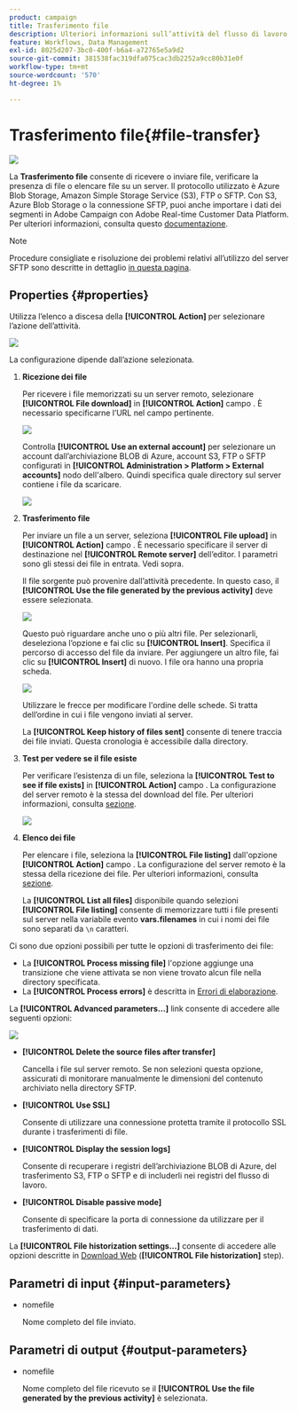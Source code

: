 ```yaml
---
product: campaign
title: Trasferimento file
description: Ulteriori informazioni sull’attività del flusso di lavoro di trasferimento dei file
feature: Workflows, Data Management
exl-id: 8025d207-3bc0-400f-b6a4-a72765e5a9d2
source-git-commit: 381538fac319dfa075cac3db2252a9cc80b31e0f
workflow-type: tm+mt
source-wordcount: '570'
ht-degree: 1%

---
```


# Trasferimento file{#file-transfer}

![](../../assets/v7-only.svg)

La **Trasferimento file** consente di ricevere o inviare file, verificare la presenza di file o elencare file su un server. Il protocollo utilizzato è Azure Blob Storage, Amazon Simple Storage Service (S3), FTP o SFTP.
Con S3, Azure Blob Storage o la connessione SFTP, puoi anche importare i dati dei segmenti in Adobe Campaign con Adobe Real-time Customer Data Platform. Per ulteriori informazioni, consulta questo [documentazione](https://experienceleague.adobe.com/docs/experience-platform/destinations/catalog/email-marketing/adobe-campaign.html).

>[!NOTE]
>
>Procedure consigliate e risoluzione dei problemi relativi all’utilizzo del server SFTP sono descritte in dettaglio [in questa pagina](../../platform/using/sftp-server-usage.md).

## Properties {#properties}

Utilizza l’elenco a discesa della **[!UICONTROL Action]** per selezionare l’azione dell’attività.

![](assets/file_transfert_action.png)

La configurazione dipende dall’azione selezionata.

1. **Ricezione dei file**

   Per ricevere i file memorizzati su un server remoto, selezionare **[!UICONTROL File download]** in **[!UICONTROL Action]** campo . È necessario specificarne l’URL nel campo pertinente.

   ![](assets/file_transfert_edit.png)

   Controlla **[!UICONTROL Use an external account]** per selezionare un account dall’archiviazione BLOB di Azure, account S3, FTP o SFTP configurati in **[!UICONTROL Administration > Platform > External accounts]** nodo dell&#39;albero. Quindi specifica quale directory sul server contiene i file da scaricare.

   ![](assets/file_transfert_edit_external.png)

1. **Trasferimento file**

   Per inviare un file a un server, seleziona **[!UICONTROL File upload]** in **[!UICONTROL Action]** campo . È necessario specificare il server di destinazione nel **[!UICONTROL Remote server]** dell’editor. I parametri sono gli stessi dei file in entrata. Vedi sopra.

   Il file sorgente può provenire dall’attività precedente. In questo caso, il **[!UICONTROL Use the file generated by the previous activity]** deve essere selezionata.

   ![](assets/file_transfert_edit_send.png)

   Questo può riguardare anche uno o più altri file. Per selezionarli, deseleziona l’opzione e fai clic su **[!UICONTROL Insert]**. Specifica il percorso di accesso del file da inviare. Per aggiungere un altro file, fai clic su **[!UICONTROL Insert]** di nuovo. I file ora hanno una propria scheda.

   ![](assets/file_transfert_source.png)

   Utilizzare le frecce per modificare l&#39;ordine delle schede. Si tratta dell’ordine in cui i file vengono inviati al server.

   La **[!UICONTROL Keep history of files sent]** consente di tenere traccia dei file inviati. Questa cronologia è accessibile dalla directory.

1. **Test per vedere se il file esiste**

   Per verificare l’esistenza di un file, seleziona la **[!UICONTROL Test to see if file exists]** in **[!UICONTROL Action]** campo . La configurazione del server remoto è la stessa del download del file. Per ulteriori informazioni, consulta [sezione](#properties).

   ![](assets/file_transfert_edit_test.png)

1. **Elenco dei file**

   Per elencare i file, seleziona la **[!UICONTROL File listing]** dall&#39;opzione **[!UICONTROL Action]** campo . La configurazione del server remoto è la stessa della ricezione dei file. Per ulteriori informazioni, consulta [sezione](#properties).

   La **[!UICONTROL List all files]** disponibile quando selezioni **[!UICONTROL File listing]** consente di memorizzare tutti i file presenti sul server nella variabile evento **vars.filenames** in cui i nomi dei file sono separati da `\n` caratteri.

Ci sono due opzioni possibili per tutte le opzioni di trasferimento dei file:

* La **[!UICONTROL Process missing file]** l&#39;opzione aggiunge una transizione che viene attivata se non viene trovato alcun file nella directory specificata.
* La **[!UICONTROL Process errors]** è descritta in [Errori di elaborazione](monitoring-workflow-execution.md#processing-errors).

La **[!UICONTROL Advanced parameters...]** link consente di accedere alle seguenti opzioni:

![](assets/file_transfert_advanced.png)

* **[!UICONTROL Delete the source files after transfer]**

   Cancella i file sul server remoto. Se non selezioni questa opzione, assicurati di monitorare manualmente le dimensioni del contenuto archiviato nella directory SFTP.

* **[!UICONTROL Use SSL]**

   Consente di utilizzare una connessione protetta tramite il protocollo SSL durante i trasferimenti di file.

* **[!UICONTROL Display the session logs]**

   Consente di recuperare i registri dell’archiviazione BLOB di Azure, del trasferimento S3, FTP o SFTP e di includerli nei registri del flusso di lavoro.

* **[!UICONTROL Disable passive mode]**

   Consente di specificare la porta di connessione da utilizzare per il trasferimento di dati.

La **[!UICONTROL File historization settings...]** consente di accedere alle opzioni descritte in [Download Web](web-download.md) (**[!UICONTROL File historization]** step).

## Parametri di input {#input-parameters}

* nomefile

   Nome completo del file inviato.

## Parametri di output {#output-parameters}

* nomefile

   Nome completo del file ricevuto se il **[!UICONTROL Use the file generated by the previous activity]** è selezionata.
